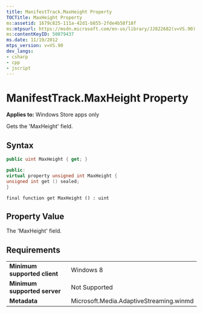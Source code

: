 ```yaml
---
title: ManifestTrack.MaxHeight Property
TOCTitle: MaxHeight Property
ms:assetid: 1679c825-111a-42d1-b855-2fde4b58f18f
ms:mtpsurl: https://msdn.microsoft.com/en-us/library/JJ822682(v=VS.90)
ms:contentKeyID: 50079437
ms.date: 11/19/2012
mtps_version: v=VS.90
dev_langs:
- csharp
- cpp
- jscript
---
```


# ManifestTrack.MaxHeight Property

**Applies to:** Windows Store apps only

Gets the 'MaxHeight' field.

## Syntax

```csharp
public uint MaxHeight { get; }
```

```cpp
public:
virtual property unsigned int MaxHeight {
unsigned int get () sealed;
}
```

```jscript
final function get MaxHeight () : uint
```

## Property Value

The 'MaxHeight' field.

## Requirements

|||
|--- |--- |
|**Minimum supported client**|Windows 8|
|**Minimum supported server**|Not Supported|
|**Metadata**|Microsoft.Media.AdaptiveStreaming.winmd|

